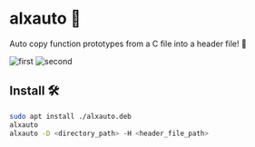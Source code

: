 # alxauto 🚀

Auto copy function prototypes from a C file into a header file! 🎉

![first](https://github.com/be-great/alxauto/assets/78013422/38040117-d3f9-4c75-90a4-dd8e3caed840)
![second](https://github.com/be-great/alxauto/assets/78013422/20ec69a3-1e2f-48b5-b6b6-9f4efdb262e4)

## Install 🛠️

```bash
sudo apt install ./alxauto.deb
alxauto
alxauto -D <directory_path> -H <header_file_path>
